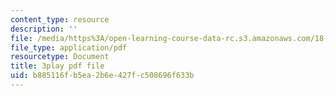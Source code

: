 ```yaml
---
content_type: resource
description: ''
file: /media/https%3A/open-learning-course-data-rc.s3.amazonaws.com/18-01sc-single-variable-calculus-fall-2010/b885116fb5ea2b6e427fc508696f633b_CXKoCMVqM9s.pdf
file_type: application/pdf
resourcetype: Document
title: 3play pdf file
uid: b885116f-b5ea-2b6e-427f-c508696f633b
---
```

